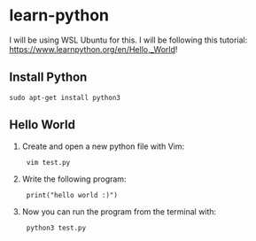 # learn-python

I will be using WSL Ubuntu for this. I will be following this tutorial: https://www.learnpython.org/en/Hello,_World!

## Install Python

    sudo apt-get install python3

## Hello World

1. Create and open a new python file with Vim: 

        vim test.py

2. Write the following program: 

        print("hello world :)")
  
3. Now you can run the program from the terminal with:

        python3 test.py
